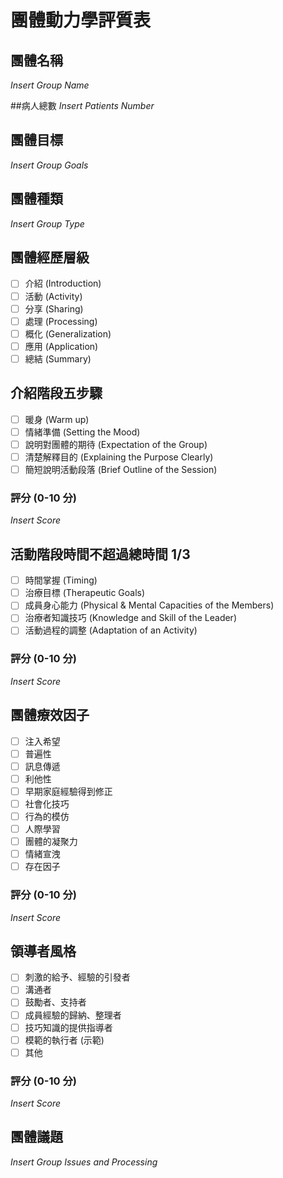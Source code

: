 # 團體動力學評質表

## 團體名稱
*Insert Group Name*

##病人總數
*Insert Patients Number*

## 團體目標
*Insert Group Goals*

## 團體種類
*Insert Group Type*

## 團體經歷層級
- [ ] 介紹 (Introduction)
- [ ] 活動 (Activity)
- [ ] 分享 (Sharing)
- [ ] 處理 (Processing)
- [ ] 概化 (Generalization)
- [ ] 應用 (Application)
- [ ] 總結 (Summary)

## 介紹階段五步驟
- [ ] 暖身 (Warm up)
- [ ] 情緒準備 (Setting the Mood)
- [ ] 說明對團體的期待 (Expectation of the Group)
- [ ] 清楚解釋目的 (Explaining the Purpose Clearly)
- [ ] 簡短說明活動段落 (Brief Outline of the Session)

### 評分 (0-10 分)
*Insert Score*

## 活動階段時間不超過總時間 1/3
- [ ] 時間掌握 (Timing)
- [ ] 治療目標 (Therapeutic Goals)
- [ ] 成員身心能力 (Physical & Mental Capacities of the Members)
- [ ] 治療者知識技巧 (Knowledge and Skill of the Leader)
- [ ] 活動過程的調整 (Adaptation of an Activity)
### 評分 (0-10 分)
*Insert Score*


## 團體療效因子
- [ ] 注入希望
- [ ] 普遍性
- [ ] 訊息傳遞
- [ ] 利他性
- [ ] 早期家庭經驗得到修正
- [ ] 社會化技巧
- [ ] 行為的模仿
- [ ] 人際學習
- [ ] 團體的凝聚力
- [ ] 情緒宣洩
- [ ] 存在因子
### 評分 (0-10 分)
*Insert Score*


## 領導者風格
- [ ] 刺激的給予、經驗的引發者
- [ ] 溝通者
- [ ] 鼓勵者、支持者
- [ ] 成員經驗的歸納、整理者
- [ ] 技巧知識的提供指導者
- [ ] 模範的執行者 (示範)
- [ ] 其他
### 評分 (0-10 分)
*Insert Score*

## 團體議題
*Insert Group Issues and Processing*

